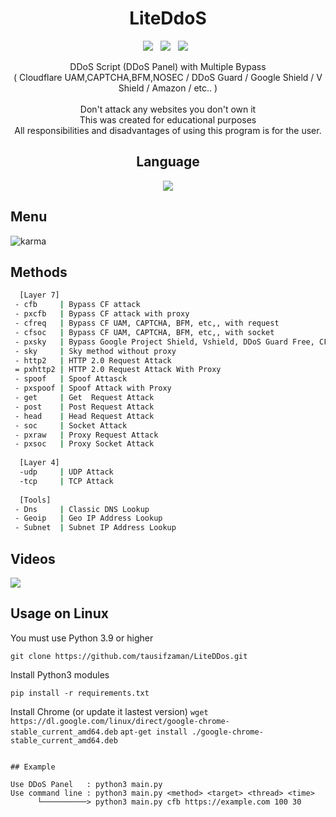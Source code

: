<div align=center>
 
# LiteDdoS
 <p>
 <img src="https://img.shields.io/github/stars/tausifzaman/LiteDdos?color=%23DF0067&style=for-the-badge"/> &nbsp;
 <img src="https://img.shields.io/github/forks/tausifzaman/LiteDdos?color=%239999FF&style=for-the-badge"/> &nbsp;
 <img src="https://img.shields.io/github/license/tausifzaman/LiteDdos?color=%23E8E8E8&style=for-the-badge"/> &nbsp;
 
</p>
 DDoS Script (DDoS Panel) with Multiple Bypass<br>( Cloudflare UAM,CAPTCHA,BFM,NOSEC / DDoS Guard / Google Shield / V Shield / Amazon / etc.. )<br/><br/>
 Don't attack any websites you don't own it<br/>
 This was created for educational purposes<br/>
 All responsibilities and disadvantages of using this program is for the user.
 

## Language</br>

 <img src="https://img.shields.io/badge/Python-FFDD00?style=for-the-badge&logo=python&logoColor=blue"/></br>
</div>

## Menu
![karma](https://user-images.githubusercontent.com/87601386/165147097-7f6f4f6d-f9fd-4a53-b3fa-a16fe739e963.png)

## Methods

```sh
  [Layer 7]
 - cfb     | Bypass CF attack
 - pxcfb   | Bypass CF attack with proxy
 - cfreq   | Bypass CF UAM, CAPTCHA, BFM, etc,, with request
 - cfsoc   | Bypass CF UAM, CAPTCHA, BFM, etc,, with socket
 - pxsky   | Bypass Google Project Shield, Vshield, DDoS Guard Free, CF NoSec With Proxy
 - sky     | Sky method without proxy
 - http2   | HTTP 2.0 Request Attack 
 = pxhttp2 | HTTP 2.0 Request Attack With Proxy
 - spoof   | Spoof Attasck
 - pxspoof | Spoof Attack with Proxy
 - get     | Get  Request Attack
 - post    | Post Request Attack
 - head    | Head Request Attack
 - soc     | Socket Attack
 - pxraw   | Proxy Request Attack
 - pxsoc   | Proxy Socket Attack
 
  [Layer 4]
  -udp     | UDP Attack
  -tcp     | TCP Attack
  
  [Tools]
 - Dns     | Classic DNS Lookup
 - Geoip   | Geo IP Address Lookup
 - Subnet  | Subnet IP Address Lookup
```

## Videos
[![](https://user-images.githubusercontent.com/87601386/161339371-b6dfaa8f-1cf2-41d1-85c1-d82cdd98def1.png)](https://www.youtube.com/watch?v=MPKdfhPeLeE)

## Usage on Linux

You must use Python 3.9 or higher
```
git clone https://github.com/tausifzaman/LiteDDos.git
```
Install Python3 modules
```
pip install -r requirements.txt
```
Install Chrome (or update it lastest version)
 ``` wget https://dl.google.com/linux/direct/google-chrome-stable_current_amd64.deb ```
 ``` apt-get install ./google-chrome-stable_current_amd64.deb ```



```

## Example

Use DDoS Panel   : python3 main.py
Use command line : python3 main.py <method> <target> <thread> <time>
      └──────────> python3 main.py cfb https://example.com 100 30
